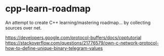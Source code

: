 # cpp-learn-roadmap
An attempt to create C++ learning/mastering roadmap... by collecting sources over net.


https://developers.google.com/protocol-buffers/docs/cpptutorial
https://stackoverflow.com/questions/21776579/own-c-network-protocol-how-to-define-unique-binary-telegram-values
